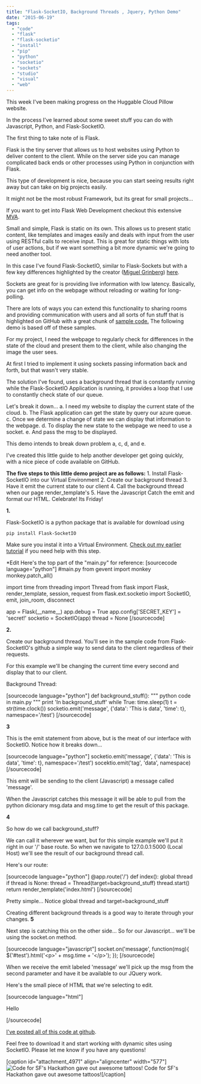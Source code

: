 ```yaml
---
title: "Flask-SocketIO, Background Threads , Jquery, Python Demo"
date: "2015-06-19"
tags: 
  - "code"
  - "flask"
  - "flask-socketio"
  - "install"
  - "pip"
  - "python"
  - "socketio"
  - "sockets"
  - "studio"
  - "visual"
  - "web"
---
```


This week I've been making progress on the Huggable Cloud Pillow website.

In the process I've learned about some sweet stuff you can do with Javascript, Python, and Flask-SocketIO.

The first thing to take note of is Flask.

Flask is the tiny server that allows us to host websites using Python to deliver content to the client. While on the server side you can manage complicated back ends or other processes using Python in conjunction with Flask.

This type of development is nice, because you can start seeing results right away but can take on big projects easily.

It might not be the most robust Framework, but its great for small projects…

If you want to get into Flask Web Development checkout this extensive [MVA](http://www.microsoftvirtualacademy.com/training-courses/introduction-to-creating-websites-using-python-and-flask).

Small and simple, Flask is static on its own. This allows us to present static content, like templates and images easily and deals with input from the user using RESTful calls to receive input. This is great for static things with lots of user actions, but if we want something a bit more dynamic we're going to need another tool.

In this case I've found Flask-SocketIO, similar to Flask-Sockets but with a few key differences highlighted by the creator ([Miguel Grinberg](https://twitter.com/miguelgrinberg)) [here](http://blog.miguelgrinberg.com/post/easy-websockets-with-flask-and-gevent).

Sockets are great for is providing live information with low latency. Basically, you can get info on the webpage without reloading or waiting for long-polling.

There are lots of ways you can extend this functionality to sharing rooms and providing communication with users and all sorts of fun stuff that is highlighted on GitHub with a great chunk of [sample code.](https://github.com/miguelgrinberg/Flask-SocketIO/tree/master/example) The following demo is based off of these samples.

For my project, I need the webpage to regularly check for differences in the state of the cloud and present them to the client, while also changing the image the user sees.

At first I tried to implement it using sockets passing information back and forth, but that wasn't very stable.

The solution I've found, uses a background thread that is constantly running while the Flask-SocketIO Application is running, it provides a loop that I use to constantly check state of our queue.

Let's break it down… a. I need my website to display the current state of the cloud. b. The Flask application can get the state by query our azure queue. c. Once we determine a change of state we can display that information to the webpage. d. To display the new state to the webpage we need to use a socket. e. And pass the msg to be displayed.

This demo intends to break down problem a, c, d, and e.

I've created this little guide to help another developer get going quickly, with a nice piece of code available on GitHub.

**The five steps to this little demo project are as follows:** 1. Install Flask-SocketIO into our Virtual Environment 2. Create our background thread 3. Have it emit the current state to our client 4. Call the background thread when our page render\_template's 5. Have the Javascript Catch the emit and format our HTML. Celebrate! Its Friday!

**1.**

Flask-SocketIO is a python package that is available for download using

`pip install Flask-SocketIO`

Make sure you instal it into a Virtual Environment. [Check out my earlier tutorial](http://timmyreilly.azurewebsites.net/python-flask-windows-development-environment-setup/) if you need help with this step.

\*Edit Here's the top part of the "main.py" for reference: \[sourcecode language="python"\] #main.py from gevent import monkey monkey.patch\_all()

import time from threading import Thread from flask import Flask, render\_template, session, request from flask.ext.socketio import SocketIO, emit, join\_room, disconnect

app = Flask(\_\_name\_\_) app.debug = True app.config\['SECRET\_KEY'\] = 'secret!' socketio = SocketIO(app) thread = None \[/sourcecode\]

**2.**

Create our background thread. You'll see in the sample code from Flask-SocketIO's github a simple way to send data to the client regardless of their requests.

For this example we'll be changing the current time every second and display that to our client.

Background Thread:

\[sourcecode language="python"\] def background\_stuff(): """ python code in main.py """ print 'In background\_stuff' while True: time.sleep(1) t = str(time.clock()) socketio.emit('message', {'data': 'This is data', 'time': t}, namespace='/test') \[/sourcecode\]

**3**

This is the emit statement from above, but is the meat of our interface with SocketIO. Notice how it breaks down...

\[sourcecode language="python"\] socketio.emit('message', {'data': 'This is data', 'time': t}, namespace='/test') socektio.emit('tag', 'data', namespace) \[/sourcecode\]

This emit will be sending to the client (Javascript) a message called 'message'.

When the Javascript catches this message it will be able to pull from the python dicionary msg.data and msg.time to get the result of this package.

**4**

So how do we call background\_stuff?

We can call it wherever we want, but for this simple example we'll put it right in our '/' base route. So when we navigate to 127.0.0.1:5000 (Local Host) we'll see the result of our background thread call.

Here's our route:

\[sourcecode language="python"\] @app.route('/') def index(): global thread if thread is None: thread = Thread(target=background\_stuff) thread.start() return render\_template('index.html') \[/sourcecode\]

Pretty simple… Notice global thread and target=background\_stuff

Creating different background threads is a good way to iterate through your changes. **5**

Next step is catching this on the other side… So for our Javascript… we'll be using the socket.on method.

\[sourcecode language="javascript"\] socket.on('message', function(msg){ $('#test').html('&lt;p&gt;' + msg.time + '&lt;/p&gt;'); }); \[/sourcecode\]

When we receive the emit labeled 'message' we'll pick up the msg from the second parameter and have it be available to our JQuery work.

Here's the small piece of HTML that we're selecting to edit.

\[sourcecode language="html"\] <body> <p id='test'>Hello</p> </body> \[/sourcecode\]

[I've posted all of this code at github](https://github.com/timmyreilly/Demo-Flask-SocketIO).

Feel free to download it and start working with dynamic sites using SocketIO. Please let me know if you have any questions!

\[caption id="attachment\_4971" align="aligncenter" width="577"\]![Code for SF's Hackathon gave out awesome tattoos!](images/WP_20150606_16_12_34_Pro-577x1024.jpg) Code for SF's Hackathon gave out awesome tattoos!\[/caption\]

